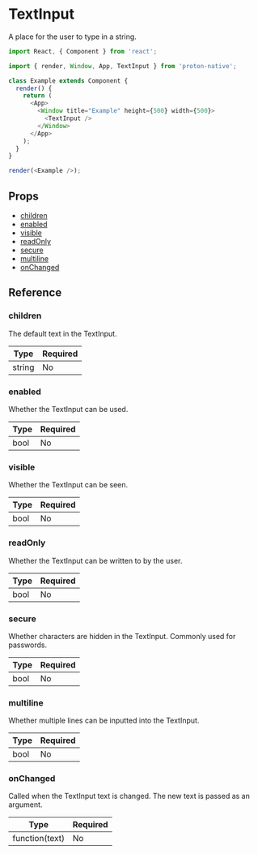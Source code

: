 # TextInput

A place for the user to type in a string.

```javascript
import React, { Component } from 'react';

import { render, Window, App, TextInput } from 'proton-native';

class Example extends Component {
  render() {
    return (
      <App>
        <Window title="Example" height={500} width={500}>
          <TextInput />
        </Window>
      </App>
    );
  }
}

render(<Example />);
```

## Props

- [children](#children)
- [enabled](#enabled)
- [visible](#visible)
- [readOnly](#readOnly)
- [secure](#secure)
- [multiline](#multiline)
- [onChanged](#onChanged)

## Reference

### children

The default text in the TextInput.

| **Type** | **Required** |
| --- | --- |
| string | No |

### enabled

Whether the TextInput can be used.

| **Type** | **Required** |
| --- | --- |
| bool | No |

### visible

Whether the TextInput can be seen.

| **Type** | **Required** |
| --- | --- |
| bool | No |

### readOnly

Whether the TextInput can be written to by the user.

| **Type** | **Required** |
| --- | --- |
| bool | No |

### secure

Whether characters are hidden in the TextInput. Commonly used for passwords.

| **Type** | **Required** |
| --- | --- |
| bool | No |

### multiline

Whether multiple lines can be inputted into the TextInput.

| **Type** | **Required** |
| --- | --- |
| bool | No |

### onChanged

Called when the TextInput text is changed. The new text is passed as an argument.

| **Type** | **Required** |
| --- | --- |
| function(text) | No |